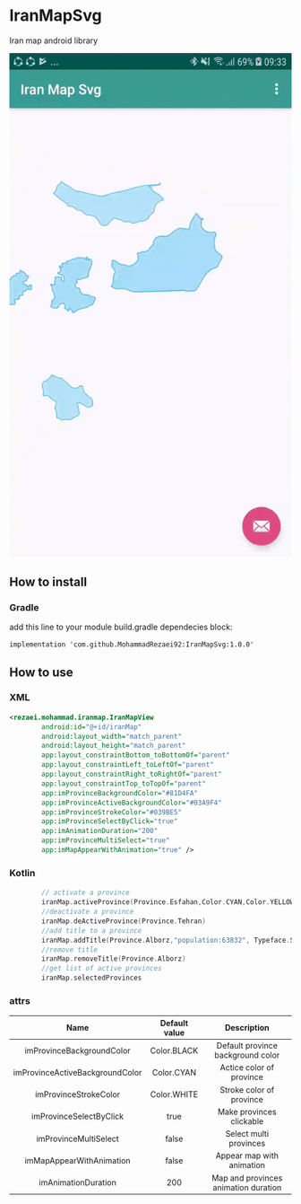 # IranMapSvg
Iran map android library

![screenshot](https://github.com/MohammadRezaei92/IranMapSvg/blob/master/screenshot/demo.gif)
## How to install
### Gradle
add this line to your module build.gradle dependecies block:
```
implementation 'com.github.MohammadRezaei92:IranMapSvg:1.0.0'
```

## How to use
### XML
```xml
<rezaei.mohammad.iranmap.IranMapView
        android:id="@+id/iranMap"
        android:layout_width="match_parent"
        android:layout_height="match_parent"
        app:layout_constraintBottom_toBottomOf="parent"
        app:layout_constraintLeft_toLeftOf="parent"
        app:layout_constraintRight_toRightOf="parent"
        app:layout_constraintTop_toTopOf="parent"
        app:imProvinceBackgroundColor="#81D4FA"
        app:imProvinceActiveBackgroundColor="#03A9F4"
        app:imProvinceStrokeColor="#039BE5"
        app:imProvinceSelectByClick="true"
        app:imAnimationDuration="200"
        app:imProvinceMultiSelect="true"
        app:imMapAppearWithAnimation="true" />
```
### Kotlin
```kotlin
        // activate a province
        iranMap.activeProvince(Province.Esfahan,Color.CYAN,Color.YELLOW,true)
        //deactivate a province
        iranMap.deActiveProvince(Province.Tehran)
        //add title to a province
        iranMap.addTitle(Province.Alborz,"population:63832", Typeface.SANS_SERIF,Color.WHITE)
        //remove title
        iranMap.removeTitle(Province.Alborz)
        //get list of active provinces
        iranMap.selectedProvinces
```
### attrs

|Name|Default value|Description|
|:---:|:---:|:---:|
|imProvinceBackgroundColor|Color.BLACK|Default province background color|
|imProvinceActiveBackgroundColor|Color.CYAN|Actice color of province|
|imProvinceStrokeColor|Color.WHITE|Stroke color of province|
|imProvinceSelectByClick|true|Make provinces clickable|
|imProvinceMultiSelect|false|Select multi provinces|
|imMapAppearWithAnimation|false|Appear map with animation|
|imAnimationDuration|200|Map and provinces animation duration|
